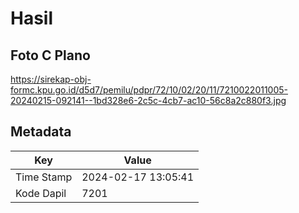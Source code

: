 # Hasil

## Foto C Plano

https://sirekap-obj-formc.kpu.go.id/d5d7/pemilu/pdpr/72/10/02/20/11/7210022011005-20240215-092141--1bd328e6-2c5c-4cb7-ac10-56c8a2c880f3.jpg


## Metadata

| Key        | Value               |
| ---------- | ------------------- |
| Time Stamp | 2024-02-17 13:05:41 |
| Kode Dapil | 7201                |



